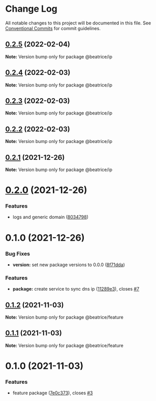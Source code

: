 # Change Log

All notable changes to this project will be documented in this file.
See [Conventional Commits](https://conventionalcommits.org) for commit guidelines.

## [0.2.5](https://github.com/eyzi/beatrice/compare/@beatrice/ip@0.2.4...@beatrice/ip@0.2.5) (2022-02-04)

**Note:** Version bump only for package @beatrice/ip





## [0.2.4](https://github.com/eyzi/beatrice/compare/@beatrice/ip@0.2.3...@beatrice/ip@0.2.4) (2022-02-03)

**Note:** Version bump only for package @beatrice/ip





## [0.2.3](https://github.com/eyzi/beatrice/compare/@beatrice/ip@0.2.2...@beatrice/ip@0.2.3) (2022-02-03)

**Note:** Version bump only for package @beatrice/ip





## [0.2.2](https://github.com/eyzi/beatrice/compare/@beatrice/ip@0.2.1...@beatrice/ip@0.2.2) (2022-02-03)

**Note:** Version bump only for package @beatrice/ip





## [0.2.1](https://github.com/eyzi/beatrice/compare/@beatrice/ip@0.2.0...@beatrice/ip@0.2.1) (2021-12-26)

**Note:** Version bump only for package @beatrice/ip





# [0.2.0](https://github.com/eyzi/beatrice/compare/@beatrice/ip@0.1.0...@beatrice/ip@0.2.0) (2021-12-26)


### Features

* logs and generic domain ([8034798](https://github.com/eyzi/beatrice/commit/8034798654e560b887ec8db92597bf1a77481135))





# 0.1.0 (2021-12-26)


### Bug Fixes

* **version:** set new package versions to 0.0.0 ([8f71dda](https://github.com/eyzi/beatrice/commit/8f71dda43800c878678d39bfe6b55478c3d6881e))


### Features

* **package:** create service to sync dns ip ([11289e3](https://github.com/eyzi/beatrice/commit/11289e3a16621fbcbdc878296f032eb2a42f60ea)), closes [#7](https://github.com/eyzi/beatrice/issues/7)





## [0.1.2](https://github.com/eyzi/beatrice/compare/@beatrice/feature@0.1.1...@beatrice/feature@0.1.2) (2021-11-03)

**Note:** Version bump only for package @beatrice/feature





## [0.1.1](https://github.com/eyzi/beatrice/compare/@beatrice/feature@0.1.0...@beatrice/feature@0.1.1) (2021-11-03)

**Note:** Version bump only for package @beatrice/feature





# 0.1.0 (2021-11-03)


### Features

* feature package ([7e0c373](https://github.com/eyzi/beatrice/commit/7e0c373fdee2a456f6e4b34303e3fa447da67787)), closes [#3](https://github.com/eyzi/beatrice/issues/3)
